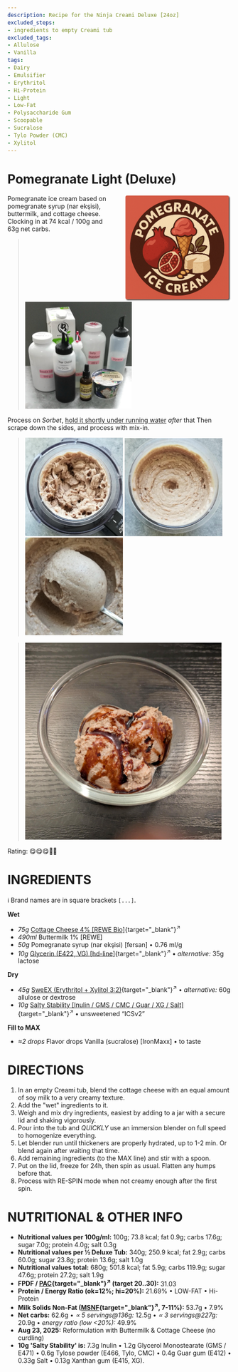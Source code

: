 ```yaml
---
description: Recipe for the Ninja Creami Deluxe [24oz]
excluded_steps:
- ingredients to empty Creami tub
excluded_tags:
- Allulose
- Vanilla
tags:
- Dairy
- Emulsifier
- Erythritol
- Hi-Protein
- Light
- Low-Fat
- Polysaccharide Gum
- Scoopable
- Sucralose
- Tylo Powder (CMC)
- Xylitol
---
```

# Pomegranate Light (Deluxe)
<img style="float: right; margin-left: 1.5em;" width=240 alt="Logo" src="logo-pomegranate-light.png" />

Pomegranate ice cream based on pomegranate syrup (nar ekşisi), buttermilk, and cottage cheese. Clocking in at 74 kcal / 100g and 63g net carbs.

> <img width=240 alt="Ingredients" src="Pomegranate-Light_2025-07-16_1.jpg" class="zoomable" />

Process on *Sorbet*, [hold it shortly under running water](https://jhermann.github.io/ice-creamery/info/tips%2Btricks/#handling-of-icy-sides-bottom) *after* that
Then scrape down the sides, and process with mix-in.

> <img width=220 alt="Spun Ice Cream" src="Pomegranate-Light_2025-07-17_1.jpg" class="zoomable" />
> <img width=220 alt="After Mix-in" src="Pomegranate-Light_2025-07-17_2.jpg" class="zoomable" />
> <img width=220 alt="Scooped" src="Pomegranate-Light_2025-07-17_3.jpg" class="zoomable" />

> <img width=442 alt="Served" src="Pomegranate-Light_2025-07-17_4.jpg" class="zoomable" />

Rating: 😋😋😋🔴🔴

# INGREDIENTS

ℹ️ Brand names are in square brackets `[...]`.

**Wet**

  - _75g_ [Cottage Cheese 4% \[REWE Bio\]](/ice-creamery/info/ingredients/#cottage-cheese){target="_blank"}<sup>↗</sup>
  - _490ml_ Buttermilk 1% [REWE]
  - _50g_ Pomegranate syrup (nar ekşisi) [fersan] • 0.76 ml/g
  - _10g_ [Glycerin (E422, VG) \[hd-line\]](/ice-creamery/info/ingredients/#vegetable-glycerin-glycerol-vg-e422){target="_blank"}<sup>↗</sup> • *alternative:* 35g lactose

**Dry**

  - _45g_ [SweEX (Erythritol + Xylitol 3:2)](/ice-creamery/info/ingredients/#sweex-erythritol-xylitol-blend){target="_blank"}<sup>↗</sup> • *alternative:* 60g allulose or dextrose
  - _10g_ [Salty Stability \[Inulin / GMS / CMC / Guar / XG / Salt\]](/ice-creamery/S/Salty%20Stability/){target="_blank"}<sup>↗</sup> • unsweetened “ICSv2”

**Fill to MAX**

  - _≈2 drops_ Flavor drops Vanilla (sucralose) [IronMaxx] • to taste

# DIRECTIONS

 1. In an empty Creami tub, blend the cottage cheese with an equal amount of soy milk to a very creamy texture.
 1. Add the "wet" ingredients to it.
 1. Weigh and mix dry ingredients, easiest by adding to a jar with a secure lid and shaking vigorously.
 1. Pour into the tub and *QUICKLY* use an immersion blender on full speed to homogenize everything.
 1. Let blender run until thickeners are properly hydrated, up to 1-2 min. Or blend again after waiting that time.
 1. Add remaining ingredients (to the MAX line) and stir with a spoon.
 1. Put on the lid, freeze for 24h, then spin as usual. Flatten any humps before that.
 1. Process with RE-SPIN mode when not creamy enough after the first spin.

# NUTRITIONAL & OTHER INFO

- **Nutritional values per 100g/ml:** 100g; 73.8 kcal; fat 0.9g; carbs 17.6g; sugar 7.0g; protein 4.0g; salt 0.3g
- **Nutritional values per ½ Deluxe Tub:** 340g; 250.9 kcal; fat 2.9g; carbs 60.0g; sugar 23.8g; protein 13.6g; salt 1.0g
- **Nutritional values total:** 680g; 501.8 kcal; fat 5.9g; carbs 119.9g; sugar 47.6g; protein 27.2g; salt 1.9g
- **FPDF / [PAC](/ice-creamery/info/glossary/#potere-anti-congelante-pac){target="_blank"}<sup>↗</sup> (target 20..30):** 31.03
- **Protein / Energy Ratio (ok=12%; hi=20%):** 21.69% • LOW-FAT • Hi-Protein
- **Milk Solids Non-Fat ([MSNF](/ice-creamery/info/glossary/#milk-solids-not-fat-msnf){target="_blank"}<sup>↗</sup>, 7-11%):** 53.7g • 7.9%
- **Net carbs:** 62.6g • *∝ 5 servings@136g:* 12.5g • *∝ 3 servings@227g:* 20.9g • *energy ratio (low <20%):* 49.9%
- **Aug 23, 2025:** Reformulation with Buttermilk & Cottage Cheese (no curdling)
- **10g 'Salty Stability' is:** 7.3g Inulin • 1.2g Glycerol Monostearate (GMS / E471) • 0.6g Tylose powder (E466, Tylo, CMC) • 0.4g Guar gum (E412) • 0.33g Salt • 0.13g Xanthan gum (E415, XG).
